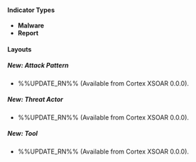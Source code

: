 
#### Indicator Types
- **Malware**
- **Report**

#### Layouts
##### New: Attack Pattern
- %%UPDATE_RN%% (Available from Cortex XSOAR 0.0.0).
##### New: Threat Actor
- %%UPDATE_RN%% (Available from Cortex XSOAR 0.0.0).
##### New: Tool
- %%UPDATE_RN%% (Available from Cortex XSOAR 0.0.0).

